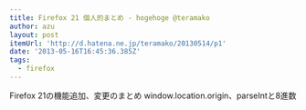 ```yaml
---
title: Firefox 21 個人的まとめ - hogehoge @teramako
author: azu
layout: post
itemUrl: 'http://d.hatena.ne.jp/teramako/20130514/p1'
date: '2013-05-16T16:45:36.385Z'
tags:
  - firefox
---
```

Firefox 21の機能追加、変更のまとめ
window.location.origin、parseIntと8進数
